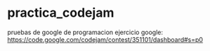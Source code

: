 # practica_codejam
pruebas de google de programacion
ejercicio google: https://code.google.com/codejam/contest/351101/dashboard#s=p0
